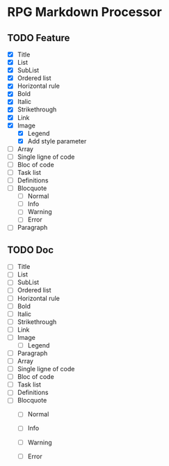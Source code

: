 # RPG Markdown Processor

## TODO Feature
- [x] Title
- [x] List
- [x] SubList
- [x] Ordered list
- [x] Horizontal rule
- [x] Bold
- [x] Italic
- [x] Strikethrough
- [x] Link
- [x] Image
    - [x] Legend
    - [x] Add style parameter
- [ ] Array
- [ ] Single ligne of code
- [ ] Bloc of code
- [ ] Task list
- [ ] Definitions
- [ ] Blocquote
    - [ ] Normal
    - [ ] Info
    - [ ] Warning
    - [ ] Error 
- [ ] Paragraph

## TODO Doc
- [ ] Title
- [ ] List
- [ ] SubList
- [ ] Ordered list
- [ ] Horizontal rule
- [ ] Bold
- [ ] Italic
- [ ] Strikethrough
- [ ] Link
- [ ] Image
    - [ ] Legend
- [ ] Paragraph
- [ ] Array
- [ ] Single ligne of code
- [ ] Bloc of code
- [ ] Task list
- [ ] Definitions
- [ ] Blocquote
    - [ ] Normal
    - [ ] Info
    - [ ] Warning
    - [ ] Error 

